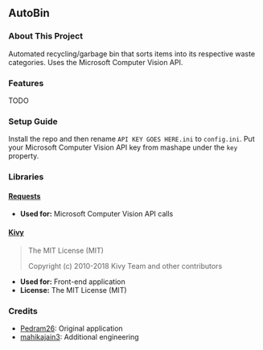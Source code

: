 AutoBin
--

### About This Project
Automated recycling/garbage bin that sorts items into its respective waste categories. Uses the Microsoft Computer Vision API.

### Features
TODO

### Setup Guide
Install the repo and then rename `API KEY GOES HERE.ini` to `config.ini`. Put your Microsoft Computer Vision API key from mashape under the `key` property.

### Libraries
#### [Requests](http://docs.python-requests.org/en/master/)
* **Used for:** Microsoft Computer Vision API calls

#### [Kivy](https://kivy.org/)

> The MIT License (MIT)
>
> Copyright (c) 2010-2018 Kivy Team and other contributors

* **Used for:** Front-end application
* **License:** The MIT License (MIT)

### Credits
* [Pedram26](https://github.com/Pedram26): Original application
* [mahikajain3](https://github.com/mahikajain3): Additional engineering
